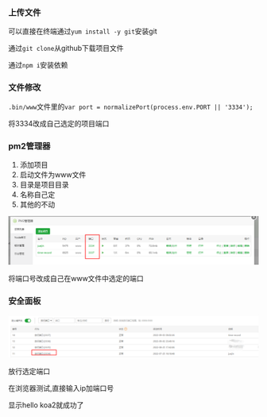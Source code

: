 ### 上传文件

可以直接在终端通过`yum install -y git`安装git

通过`git clone`从github下载项目文件

通过`npm i`安装依赖

### 文件修改

`.bin/www`文件里的`var port = normalizePort(process.env.PORT || '3334');`

将3334改成自己选定的项目端口

### pm2管理器

1. 添加项目
2. 启动文件为www文件
3. 目录是项目目录
4. 名称自己定
5. 其他的不动

![image-20220903000938803](../image/image-20220903000938803-16621358053511.png)

将端口号改成自己在www文件中选定的端口

### 安全面板

![image-20220903001559116](../image/image-20220903001559116-16621358176853.png)

放行选定端口

在浏览器测试,直接输入ip加端口号

显示hello koa2就成功了